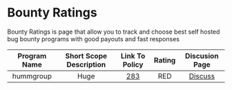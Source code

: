 # Bounty Ratings
Bounty Ratings is page that allow you to track and choose best self hosted bug bounty programs with good payouts and fast responses


| Program Name | Short Scope Description    | Link To Policy    | Rating   | Discusion Page |
| :---:   | :---: | :---: | :---:   | :---: |
| hummgroup | Huge   | [283](https://www.shophumm.com/humm-group/security/)   | RED | [Discuss](https://github.com/bilbomal/BountyRatings/issues/1) |
